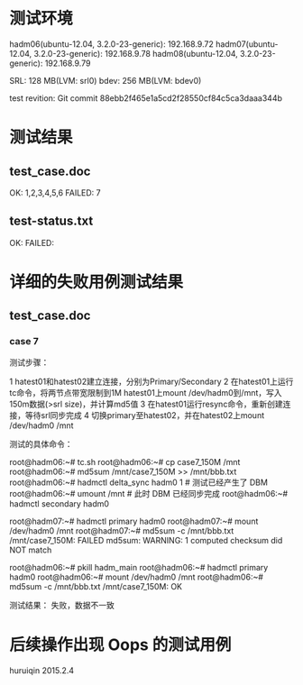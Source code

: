 
# 测试环境

hadm06(ubuntu-12.04, 3.2.0-23-generic): 192.168.9.72
hadm07(ubuntu-12.04, 3.2.0-23-generic): 192.168.9.78
hadm08(ubuntu-12.04, 3.2.0-23-generic): 192.168.9.79

SRL:  128 MB(LVM: srl0)
bdev: 256 MB(LVM: bdev0)

test revition: Git commit 88ebb2f465e1a5cd2f28550cf84c5ca3daaa344b

# 测试结果

## test_case.doc

OK: 1,2,3,4,5,6
FAILED: 7

## test-status.txt

OK:
FAILED:

# 详细的失败用例测试结果

## test_case.doc

### case 7

测试步骤：

1 hatest01和hatest02建立连接，分别为Primary/Secondary
2 在hatest01上运行tc命令，将两节点带宽限制到1M hatest01上mount /dev/hadm0到/mnt，写入150m数据(>srl size)，并计算md5值
3 在hatest01运行resync命令，重新创建连接，等待srl同步完成
4 切换primary至hatest02，并在hatest02上mount /dev/hadm0 /mnt

测试的具体命令：

root@hadm06:~# tc.sh
root@hadm06:~# cp case7_150M /mnt
root@hadm06:~# md5sum /mnt/case7_150M >> /mnt/bbb.txt
root@hadm06:~# hadmctl delta_sync hadm0 1 # 测试已经产生了 DBM
root@hadm06:~# umount /mnt # 此时 DBM 已经同步完成
root@hadm06:~# hadmctl secondary hadm0

root@hadm07:~# hadmctl primary hadm0
root@hadm07:~# mount /dev/hadm0 /mnt
root@hadm07:~# md5sum -c /mnt/bbb.txt
/mnt/case7_150M: FAILED
md5sum: WARNING: 1 computed checksum did NOT match

root@hadm06:~# pkill hadm_main
root@hadm06:~# hadmctl primary hadm0
root@hadm06:~# mount /dev/hadm0 /mnt
root@hadm06:~# md5sum -c /mnt/bbb.txt
/mnt/case7_150M: OK

测试结果： 失败，数据不一致

# 后续操作出现 Oops 的测试用例

huruiqin
2015.2.4
